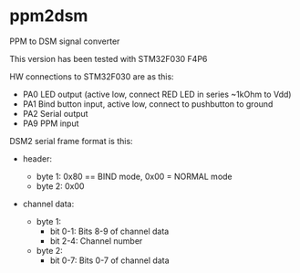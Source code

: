 # ppm2dsm
PPM to DSM signal converter

This version has been tested with STM32F030 F4P6

HW connections to STM32F030 are as this:
- PA0   LED output (active low, connect RED LED in series ~1kOhm to Vdd)
- PA1   Bind button input, active low, connect to pushbutton to ground
- PA2   Serial output
- PA9   PPM input

DSM2 serial frame format is this:
- header:
  - byte 1: 0x80 == BIND mode, 0x00 = NORMAL mode
  - byte 2: 0x00
 
- channel data:
  - byte 1:
    - bit 0-1:  Bits 8-9 of channel data
    - bit 2-4:  Channel number
  - byte 2:
    - bit 0-7:  Bits 0-7 of channel data
